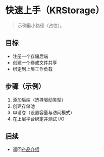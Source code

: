 # 快速上手（KRStorage）

> 示例最小路径（占位）。

## 目标
- 注册一个存储后端
- 创建一个卷或文件共享
- 绑定到上层工作负载

## 步骤（示例）
1. 添加后端（选择驱动类型）
2. 创建存储池
3. 申请卷（设置容量与访问模式）
4. 在上层平台绑定并测试 I/O

## 后续
- 返回[产品介绍](./index.md)
